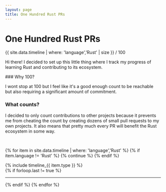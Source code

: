 ```yaml
---
layout: page
title: One Hundred Rust PRs
---
```


# One Hundred Rust PRs

<div class="onehundred-widget">
  <div class="progressbar">
    <div class="value" style="width: {{ site.data.timeline | where: 'language','Rust' | size }}%; max-width: 100%">
      <div class="text">{{ site.data.timeline | where: 'language','Rust' | size }} / 100</div>
    </div>
  </div>
</div>

<p>Hi there! I decided to set up this little thing where I track my progress of learning Rust and contributing to its ecosystem. </p>
### Why 100?
<p>
I wont stop at 100 but I feel like it's a good enough count to be reachable but also requiring a significant amount of commitment.
</p>

### What counts?
<p>
I decided to only count contributions to other projects because it prevents me from cheating the count by creating dozens of small pull requests to my own projects. It also means that pretty much every PR will benefit the Rust ecosystem in some way.
</p>
<br />

{% for item in site.data.timeline | where: 'language','Rust' %}
  {% if item.language != 'Rust' %}
    {% continue %}
  {% endif %}
  <article class="timeline-entry {{ item.type }}">
    {% include timeline_{{ item.type }} %}
  </article>
  {% if forloop.last != true %}<hr />{% endif %}
{% endfor %}

